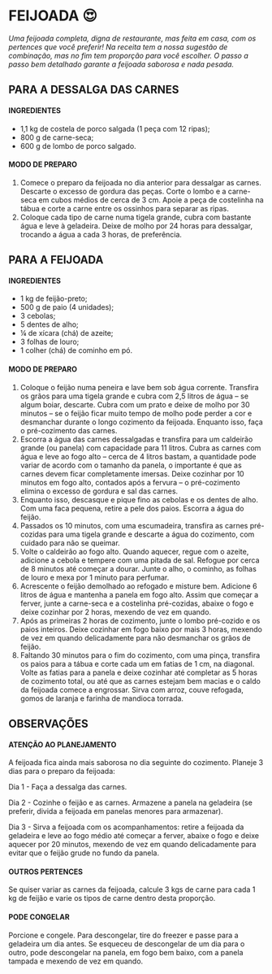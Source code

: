# FEIJOADA :heart_eyes:

*Uma feijoada completa, digna de restaurante, mas feita em casa, com os pertences que você preferir! Na receita tem a nossa sugestão de combinação, mas no fim tem proporção para você escolher. O passo a passo bem detalhado garante a feijoada saborosa e nada pesada.*



## PARA A DESSALGA DAS CARNES

#### INGREDIENTES

- 1,1 kg de costela de porco salgada (1 peça com 12 ripas);
- 800 g de carne-seca;
- 600 g de lombo de porco salgado.

#### MODO DE PREPARO

1.  Comece o preparo da feijoada no dia anterior para dessalgar as carnes. Descarte o excesso de gordura das peças. Corte o lombo e a carne-seca em cubos médios de cerca de 3 cm. Apoie a peça de costelinha na tábua e corte a carne entre os ossinhos para separar as ripas. 
2.  Coloque cada tipo de carne numa tigela grande, cubra com bastante água e leve à geladeira. Deixe de molho por 24 horas para dessalgar, trocando a água a cada 3 horas, de preferência. 



## PARA A FEIJOADA

#### INGREDIENTES

- 1 kg de feijão-preto;
- 500 g de paio (4 unidades);
- 3 cebolas;
- 5 dentes de alho;
- ¼ de xícara (chá) de azeite;
- 3 folhas de louro;
- 1 colher (chá) de cominho em pó.



#### MODO DE PREPARO

1.  Coloque o feijão numa peneira e lave bem sob água corrente. Transfira os grãos para uma tigela grande e cubra com 2,5 litros de água – se algum boiar, descarte. Cubra com um prato e deixe de molho por 30 minutos – se o feijão ficar muito tempo de molho pode perder a cor e desmanchar durante o longo cozimento da feijoada. Enquanto isso, faça o pré-cozimento das carnes.
2.  Escorra a água das carnes dessalgadas e transfira para um caldeirão grande (ou panela) com capacidade para 11 litros. Cubra as carnes com água e leve ao fogo alto – cerca de 4 litros bastam, a quantidade pode variar de acordo com o tamanho da panela, o importante é que as carnes devem ficar completamente imersas. Deixe cozinhar por 10 minutos em fogo alto, contados após a fervura – o pré-cozimento elimina o excesso de gordura e sal das carnes. 
3.  Enquanto isso, descasque e pique fino as cebolas e os dentes de alho. Com uma faca pequena, retire a pele dos paios. Escorra a água do feijão. 
4.  Passados os 10 minutos, com uma escumadeira, transfira as carnes pré-cozidas para uma tigela grande e descarte a água do cozimento, com cuidado para não se queimar.
5.  Volte o caldeirão ao fogo alto. Quando aquecer, regue com o azeite, adicione a cebola e tempere com uma pitada de sal. Refogue por cerca de 8 minutos até começar a dourar. Junte o alho, o cominho, as folhas de louro e mexa por 1 minuto para perfumar. 
6.  Acrescente o feijão demolhado ao refogado e misture bem. Adicione 6 litros de água e mantenha a panela em fogo alto. Assim que começar a ferver, junte a carne-seca e a costelinha pré-cozidas, abaixe o fogo e deixe cozinhar por 2 horas, mexendo de vez em quando. 
7.  Após as primeiras 2 horas de cozimento, junte o lombo pré-cozido e os paios inteiros. Deixe cozinhar em fogo baixo por mais 3 horas, mexendo de vez em quando delicadamente para não desmanchar os grãos de feijão. 
8.  Faltando 30 minutos para o fim do cozimento, com uma pinça, transfira os paios para a tábua e corte cada um em fatias de 1 cm, na diagonal. Volte as fatias para a panela e deixe cozinhar até completar as 5 horas de cozimento total, ou até que as carnes estejam bem macias e o caldo da feijoada comece a engrossar. Sirva com arroz, couve refogada, gomos de laranja e farinha de mandioca torrada. 





## OBSERVAÇÕES

#### ATENÇÃO AO PLANEJAMENTO

A feijoada fica ainda mais saborosa no dia seguinte do cozimento. Planeje 3 dias para o preparo da feijoada: 

Dia 1 - Faça a dessalga das carnes.

Dia 2 - Cozinhe o feijão e as carnes. Armazene a panela na geladeira (se preferir, divida a feijoada em panelas menores para armazenar).

Dia 3 - Sirva a feijoada com os acompanhamentos: retire a feijoada da geladeira e leve ao fogo médio até começar a ferver, abaixe o fogo e deixe aquecer por 20 minutos, mexendo de vez em quando delicadamente para evitar que o feijão grude no fundo da panela. 

#### OUTROS PERTENCES

Se quiser variar as carnes da feijoada, calcule 3 kgs de carne para cada 1 kg de feijão e varie os tipos de carne dentro desta proporção.

#### PODE CONGELAR

Porcione e congele. Para descongelar, tire do freezer e passe para a geladeira um dia antes. Se esqueceu de descongelar de um dia para o outro, pode descongelar na panela, em fogo bem baixo, com a panela tampada e mexendo de vez em quando.